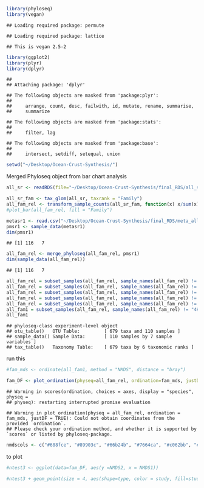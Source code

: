 ``` r
library(phyloseq)
library(vegan)
```

    ## Loading required package: permute

    ## Loading required package: lattice

    ## This is vegan 2.5-2

``` r
library(ggplot2)
library(plyr)
library(dplyr)
```

    ## 
    ## Attaching package: 'dplyr'

    ## The following objects are masked from 'package:plyr':
    ## 
    ##     arrange, count, desc, failwith, id, mutate, rename, summarise,
    ##     summarize

    ## The following objects are masked from 'package:stats':
    ## 
    ##     filter, lag

    ## The following objects are masked from 'package:base':
    ## 
    ##     intersect, setdiff, setequal, union

``` r
setwd("~/Desktop/Ocean-Crust-Synthesis/")
```

Merged Phyloseq object from bar chart analysis

``` r
all_sr <- readRDS(file="~/Desktop/Ocean-Crust-Synthesis/final_RDS/all_sr")
```

``` r
all_sr_fam <- tax_glom(all_sr, taxrank = "Family")
all_fam_rel <- transform_sample_counts(all_sr_fam, function(x) x/sum(x))
#plot_bar(all_fam_rel, fill = "Family")
```

``` r
metasr1 <- read.csv("~/Desktop/Ocean-Crust-Synthesis/final_RDS/meta_allsr1.csv", row.names = 1)
pmsr1 <- sample_data(metasr1)
dim(pmsr1)
```

    ## [1] 116   7

``` r
all_fam_rel <- merge_phyloseq(all_fam_rel, pmsr1)
dim(sample_data(all_fam_rel))
```

    ## [1] 116   7

``` r
all_fam_rel = subset_samples(all_fam_rel, sample_names(all_fam_rel) != "Blank-1")
all_fam_rel = subset_samples(all_fam_rel, sample_names(all_fam_rel) != "Blank-2")
all_fam_rel = subset_samples(all_fam_rel, sample_names(all_fam_rel) != "Blank-3")
all_fam_rel = subset_samples(all_fam_rel, sample_names(all_fam_rel) != "Blank-4")
all_fam_rel = subset_samples(all_fam_rel, sample_names(all_fam_rel) != "JdFBack")
all_fam1 = subset_samples(all_fam_rel, sample_names(all_fam_rel) != "4HCC")
all_fam1
```

    ## phyloseq-class experiment-level object
    ## otu_table()   OTU Table:         [ 679 taxa and 110 samples ]
    ## sample_data() Sample Data:       [ 110 samples by 7 sample variables ]
    ## tax_table()   Taxonomy Table:    [ 679 taxa by 6 taxonomic ranks ]

run this

``` r
#fam_mds <- ordinate(all_fam1, method = "NMDS", distance = "bray")
```

``` r
fam_DF <- plot_ordination(physeq=all_fam_rel, ordination=fam_mds, justDF = TRUE)
```

    ## Warning in scores(ordination, choices = axes, display = "species", physeq =
    ## physeq): restarting interrupted promise evaluation

    ## Warning in plot_ordination(physeq = all_fam_rel, ordination = fam_mds, justDF = TRUE): Could not obtain coordinates from the provided `ordination`. 
    ## Please check your ordination method, and whether it is supported by `scores` or listed by phyloseq-package.

``` r
nmdscols <- c("#688fce", "#89903c", "#66b24b", "#7664ca", "#c062bb", "#4aac8b", "#ca5336", "#c85979", "#c98e44")
```

to plot

``` r
#ntest3 <- ggplot(data=fam_DF, aes(y =NMDS2, x = NMDS1))
```

``` r
#ntest3 + geom_point(size = 4, aes(shape=type, color = study, fill=study, alpha=biome)) + scale_color_manual(values=nmdscols) + scale_fill_manual(values=nmdscols)  + scale_shape_manual(values=c(21,22,23,24,25)) + scale_alpha_manual(values=c("subsurface" = 1, "surface" = 0.5 )) + theme_classic()
```
